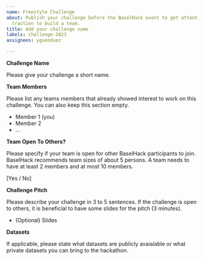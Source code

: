 ```yaml
---
name: Freestyle Challenge
about: Publish your challenge before the BaselHack event to get attention and initial
  traction to build a team.
title: Add your challenge name
labels: challenge-2023
assignees: yguenduez

---
```


**Challenge Name**

Please give your challenge a short name.

**Team Members**

Please list any teams members that already showed interest to work on this challenge. You can also keep this section empty.

- Member 1 (you)
- Member 2
- ...

**Team Open To Others?**

Please specify if your team is open for other BaselHack participants to join. BaselHack recommends team sizes of about 5 persons. A team needs to have at least 2 members and at most 10 members.

[Yes / No]

**Challenge Pitch**

Please describe your challenge in 3 to 5 sentences.
If the challenge is open to others, it is beneficial to have some slides for the pitch (3 minutes).

- (Optional) Slides

**Datasets**

If applicable, please state what datasets are publicly avaialable or what private datasets you can bring to the hackathon.

